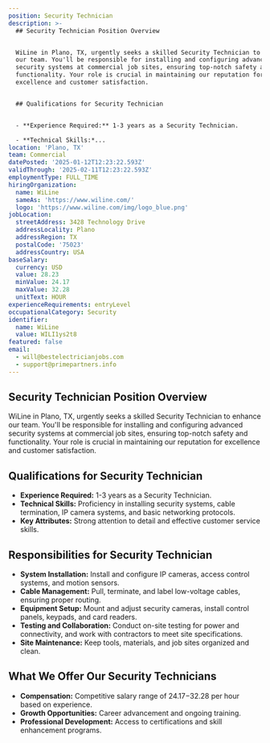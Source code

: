 ```yaml
---
position: Security Technician
description: >-
  ## Security Technician Position Overview


  WiLine in Plano, TX, urgently seeks a skilled Security Technician to enhance
  our team. You'll be responsible for installing and configuring advanced
  security systems at commercial job sites, ensuring top-notch safety and
  functionality. Your role is crucial in maintaining our reputation for
  excellence and customer satisfaction.


  ## Qualifications for Security Technician


  - **Experience Required:** 1-3 years as a Security Technician.

  - **Technical Skills:*...
location: 'Plano, TX'
team: Commercial
datePosted: '2025-01-12T12:23:22.593Z'
validThrough: '2025-02-11T12:23:22.593Z'
employmentType: FULL_TIME
hiringOrganization:
  name: WiLine
  sameAs: 'https://www.wiline.com/'
  logo: 'https://www.wiline.com/img/logo_blue.png'
jobLocation:
  streetAddress: 3428 Technology Drive
  addressLocality: Plano
  addressRegion: TX
  postalCode: '75023'
  addressCountry: USA
baseSalary:
  currency: USD
  value: 28.23
  minValue: 24.17
  maxValue: 32.28
  unitText: HOUR
experienceRequirements: entryLevel
occupationalCategory: Security
identifier:
  name: WiLine
  value: WILI1ys2t8
featured: false
email:
  - will@bestelectricianjobs.com
  - support@primepartners.info
---
```




## Security Technician Position Overview

WiLine in Plano, TX, urgently seeks a skilled Security Technician to enhance our team. You'll be responsible for installing and configuring advanced security systems at commercial job sites, ensuring top-notch safety and functionality. Your role is crucial in maintaining our reputation for excellence and customer satisfaction.

## Qualifications for Security Technician

- **Experience Required:** 1-3 years as a Security Technician.
- **Technical Skills:** Proficiency in installing security systems, cable termination, IP camera systems, and basic networking protocols.
- **Key Attributes:** Strong attention to detail and effective customer service skills.

## Responsibilities for Security Technician

- **System Installation:** Install and configure IP cameras, access control systems, and motion sensors.
- **Cable Management:** Pull, terminate, and label low-voltage cables, ensuring proper routing.
- **Equipment Setup:** Mount and adjust security cameras, install control panels, keypads, and card readers.
- **Testing and Collaboration:** Conduct on-site testing for power and connectivity, and work with contractors to meet site specifications.
- **Site Maintenance:** Keep tools, materials, and job sites organized and clean.

## What We Offer Our Security Technicians

- **Compensation:** Competitive salary range of $24.17-$32.28 per hour based on experience.
- **Growth Opportunities:** Career advancement and ongoing training.
- **Professional Development:** Access to certifications and skill enhancement programs.